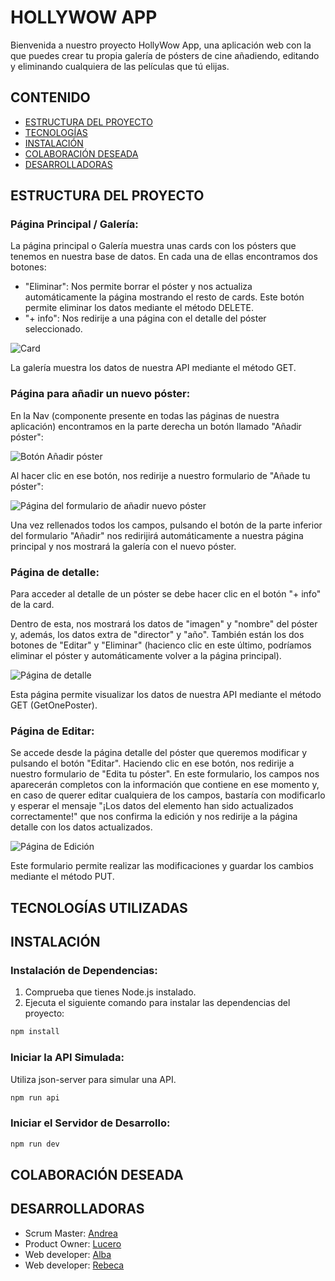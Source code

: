 # HOLLYWOW APP

Bienvenida a nuestro proyecto HollyWow App, una aplicación web con la que puedes crear tu propia galería de pósters de cine añadiendo, editando y eliminando cualquiera de las películas que tú elijas. 
 
## CONTENIDO

- [ESTRUCTURA DEL PROYECTO](#ESTRUCTURA-DEL-PROYECTO)
- [TECNOLOGÍAS](#TECNOLOGÍAS-UTILIZADAS)
- [INSTALACIÓN](#INSTALACIÓN)
- [COLABORACIÓN DESEADA](#COLABORACIÓN-DESEADA)
- [DESARROLLADORAS](#DESARROLLADORAS)

## ESTRUCTURA DEL PROYECTO

### Página Principal / Galería:

La página principal o Galería muestra unas cards con los pósters que tenemos en nuestra base de datos. En cada una de ellas encontramos dos botones: 
 - "Eliminar": Nos permite borrar el póster y nos actualiza automáticamente la página mostrando el resto de cards. Este botón permite eliminar los datos mediante el método DELETE.
 - "+ info": Nos redirije a una página con el detalle del póster seleccionado.

![Card](src/assets/images/Card-gallery.png)

La galería muestra los datos de nuestra API mediante el método GET.

### Página para añadir un nuevo póster:

En la Nav (componente presente en todas las páginas de nuestra aplicación) encontramos en la parte derecha un botón llamado "Añadir póster":

![Botón Añadir póster](src/assets/images/ButtonAdd-Nav.png)

Al hacer clic en ese botón, nos redirije a nuestro formulario de "Añade tu póster":

![Página del formulario de añadir nuevo póster](src/assets/images/Form-Add.png)

Una vez rellenados todos los campos, pulsando el botón de la parte inferior del formulario "Añadir" nos redirijirá automáticamente a nuestra página principal y nos mostrará la galería con el nuevo póster.

### Página de detalle:

Para acceder al detalle de un póster se debe hacer clic en el botón "+ info" de la card. 

Dentro de esta, nos mostrará los datos de "imagen" y "nombre" del póster y, además, los datos extra de "director" y "año". También están los dos botones de "Editar" y "Eliminar" (hacienco clic en este último, podríamos eliminar el póster y automáticamente volver a la página principal).

![Página de detalle](src/assets/images/PageDetail.png)

Esta página permite visualizar los datos de nuestra API mediante el método GET (GetOnePoster).

### Página de Editar:

Se accede desde la página detalle del póster que queremos modificar y pulsando el botón "Editar". Haciendo clic en ese botón, nos redirije a nuestro formulario de "Edita tu póster". 
En este formulario, los campos nos aparecerán completos con la información que contiene en ese momento y, en caso de querer editar cualquiera de los campos, bastaría con modificarlo y esperar el mensaje "¡Los datos del elemento han sido actualizados correctamente!" que nos confirma la edición y nos redirije a la página detalle con los datos actualizados. 

![Página de Edición](src/assets/images/Form-Edit.png)

Este formulario permite realizar las modificaciones y guardar los cambios mediante el método PUT. 

## TECNOLOGÍAS UTILIZADAS

## INSTALACIÓN

### Instalación de Dependencias:
1. Comprueba que tienes Node.js instalado.
2. Ejecuta el siguiente comando para instalar las dependencias del proyecto:
```bash
npm install
```

### Iniciar la API Simulada:
Utiliza json-server para simular una API.
```bash
npm run api
```

### Iniciar el Servidor de Desarrollo:
```bash
npm run dev
```

## COLABORACIÓN DESEADA

## DESARROLLADORAS
- Scrum Master: [Andrea](https://github.com/Andreamartinn17)
- Product Owner: [Lucero](https://github.com/LuHeRiver)
- Web developer: [Alba](https://github.com/albamartinmz)
- Web developer: [Rebeca](https://github.com/rebecavm28)